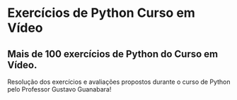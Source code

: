 # Exercícios de Python Curso em Vídeo
## Mais de 100 exercícios de Python do Curso em Vídeo.
Resolução dos exercícios e avaliações propostos durante o curso de Python pelo Professor Gustavo Guanabara! 
